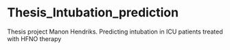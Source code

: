 # Thesis_Intubation_prediction
Thesis project Manon Hendriks. Predicting intubation in ICU patients treated with HFNO therapy 
